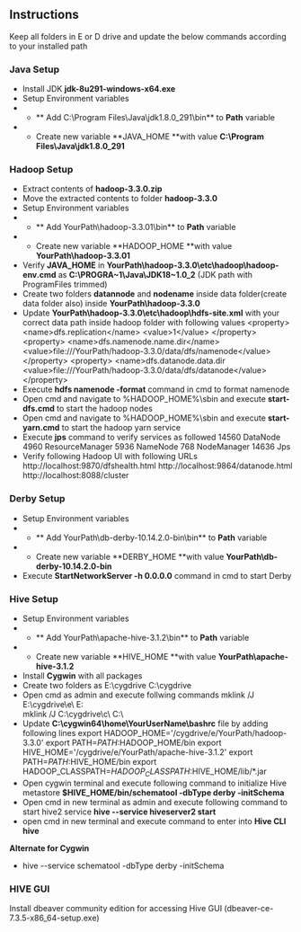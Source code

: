 ## Instructions
Keep all folders in E or D drive and update the below commands according to your installed path
### Java Setup
- Install JDK **jdk-8u291-windows-x64.exe**
- Setup Environment variables
- - ** Add C:\Program Files\Java\jdk1.8.0_291\bin** to **Path** variable
- - Create new variable **JAVA_HOME **with value **C:\Program Files\Java\jdk1.8.0_291**

### Hadoop Setup
- Extract contents of **hadoop-3.3.0.zip**
- Move the extracted contents to folder **hadoop-3.3.0**
- Setup Environment variables
- - ** Add YourPath\hadoop-3.3.01\bin** to **Path** variable
- - Create new variable **HADOOP_HOME **with value **YourPath\hadoop-3.3.01**
- Verify **JAVA_HOME** in **YourPath\hadoop-3.3.0\etc\hadoop\hadoop-env.cmd** as **C:\PROGRA~1\Java\JDK18~1.0_2** (JDK path with ProgramFiles trimmed)
- Create two folders **datannode** and **nodename** inside data folder(create data folder also) inside **YourPath\hadoop-3.3.0**
- Update **YourPath\hadoop-3.3.0\etc\hadoop\hdfs-site.xml** with your correct data path inside hadoop folder with following values
&lt;property>
&lt;name>dfs.replication&lt;/name>
&lt;value>1&lt;/value>
&lt;/property>
&lt;property>
&lt;name>dfs.namenode.name.dir&lt;/name>
&lt;value>file:///YourPath/hadoop-3.3.0/data/dfs/namenode&lt;/value>
&lt;/property>
&lt;property>
&lt;name>dfs.datanode.data.dir</name>
&lt;value>file:///YourPath/hadoop-3.3.0/data/dfs/datanode&lt;/value>
&lt;/property>
- Execute **hdfs namenode -format** command in cmd to format namenode
- Open cmd and navigate to %HADOOP_HOME%\sbin and execute **start-dfs.cmd** to start the hadoop nodes
- Open cmd and navigate to %HADOOP_HOME%\sbin and execute **start-yarn.cmd** to start the hadoop yarn service
- Execute **jps** command to verify services as followed
14560 DataNode
4960 ResourceManager
5936 NameNode
768 NodeManager
14636 Jps
- Verify following Hadoop UI with following URLs
http://localhost:9870/dfshealth.html
http://localhost:9864/datanode.html
http://localhost:8088/cluster

### Derby Setup
- Setup Environment variables
- - ** Add YourPath\db-derby-10.14.2.0-bin\bin** to **Path** variable
- - Create new variable **DERBY_HOME **with value **YourPath\db-derby-10.14.2.0-bin**
- Execute **StartNetworkServer -h 0.0.0.0** command in cmd to start Derby

### Hive Setup
- Setup Environment variables
- - ** Add YourPath\apache-hive-3.1.2\bin** to **Path** variable
- - Create new variable **HIVE_HOME **with value **YourPath\apache-hive-3.1.2**
- Install **Cygwin** with all packages
- Create two folders as
E:\cygdrive
C:\cygdrive
- Open cmd as admin and execute follwing commands
mklink /J  E:\cygdrive\e\ E:\
mklink /J  C:\cygdrive\c\ C:\
- Update **C:\cygwin64\home\YourUserName\bashrc** file by  adding  following lines
export HADOOP_HOME='/cygdrive/e/YourPath/hadoop-3.3.0'
export PATH=$PATH:$HADOOP_HOME/bin
export HIVE_HOME='/cygdrive/e/YourPath/apache-hive-3.1.2'
export PATH=$PATH:$HIVE_HOME/bin
export HADOOP_CLASSPATH=$HADOOP_CLASSPATH:$HIVE_HOME/lib/*.jar
- Open cygwin terminal and execute following command to initialize  Hive metastore
**$HIVE_HOME/bin/schematool -dbType derby -initSchema**
- Open cmd in new terminal as admin and execute following command to start hive2 service **hive --service hiveserver2 start**
- open cmd in new terminal and execute command to enter into **Hive CLI**
**hive**

**Alternate for Cygwin**
- hive --service schematool -dbType derby -initSchema

### HIVE GUI
Install dbeaver community edition for accessing Hive GUI (dbeaver-ce-7.3.5-x86_64-setup.exe) 
